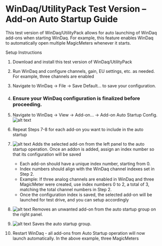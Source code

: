 # WinDaq/UtilityPack Test Version – Add-on Auto Startup Guide

This test version of WinDaq/UtilityPack allows for auto launching of WinDaq add-ons when starting WinDaq. For example, this feature enables WinDaq to automatically open multiple MagicMeters whenever it starts.

Setup Instructions 
1. Download and install this test version of WinDaq/UtilityPack
2. Run WinDaq and configure channels, gain, EU settings, etc. as needed. For example, three channels are enabled
3. Navigate to WinDaq → File → Save Default... to save your configuration. 
4. ### Ensure your WinDaq configuration is finalized before proceeding.
5. Navigate to WinDaq → View → Add-on... → Add-on Auto Startup Config.<br/>![alt text](https://www.dataq.com/resources/images/addonbatch1.png)
 
6. Repeat Steps 7-8 for each add-on you want to include in the auto startup
7. ![alt text](https://www.dataq.com/resources/images/add.BMP) Adds the selected add-on from the left panel to the auto startup operation. Once an addon is added, assign an index number so that its configuration will be saved
    - Each add-on should have a unique index number, starting from 0.
    - Index numbers should align with the WinDaq channel indexes set in Step 2.
    - Example: If three analog channels are enabled in WinDaq and three MagicMeter were created, use index numbers 0 to 2, a total of 3, matching the total channel numbers in Step 2.
    - Once the configuration index is saved, the selected add-on will be launched for test drive, and you can setup accordingly

8. ![alt text](https://www.dataq.com/resources/images/minus.BMP) Removes an unwanted add-on from the auto startup group on the right panel.
9. ![alt text](https://www.dataq.com/resources/images/accept.bmp) Saves the auto startup group.
10. Restart WinDaq - all add-ons from Auto Startup operation will now launch automatically. In the above example, three MagicMeters

